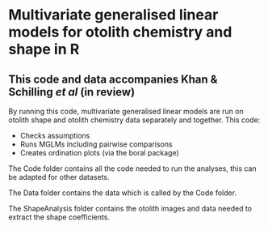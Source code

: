 # Multivariate generalised linear models for otolith chemistry and shape in R

## This code and data accompanies Khan & Schilling *et al* (in review)

By running this code, multivariate generalised linear models are run on otolith shape and otolith chemistry data separately and together. 
This code:
* Checks assumptions
* Runs MGLMs including pairwise comparisons
* Creates ordination plots (via the boral package)

The Code folder contains all the code needed to run the analyses, this can be adapted for other datasets.

The Data folder contains the data which is called by the Code folder.

The ShapeAnalysis folder contains the otolith images and data needed to extract the shape coefficients.
